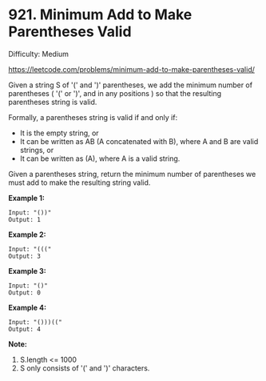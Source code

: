 # 921. Minimum Add to Make Parentheses Valid

Difficulty: Medium

https://leetcode.com/problems/minimum-add-to-make-parentheses-valid/

Given a string S of '(' and ')' parentheses, we add the minimum number of parentheses ( '(' or ')', and in any positions ) so that the resulting parentheses string is valid.

Formally, a parentheses string is valid if and only if:

* It is the empty string, or
* It can be written as AB (A concatenated with B), where A and B are valid strings, or
* It can be written as (A), where A is a valid string.

Given a parentheses string, return the minimum number of parentheses we must add to make the resulting string valid.

**Example 1:**
```
Input: "())"
Output: 1
```

**Example 2:**
```
Input: "((("
Output: 3
```

**Example 3:**
```
Input: "()"
Output: 0
```

**Example 4:**
```
Input: "()))(("
Output: 4
```

**Note:**

1. S.length <= 1000
2. S only consists of '(' and ')' characters.
